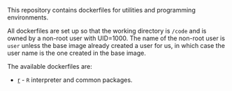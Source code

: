 This repository contains dockerfiles for utilities and programming environments.

All dockerfiles are set up so that the working directory is `/code` and is owned by a non-root user with UID=1000. The name of the non-root user is `user` unless the base image already created a user for us, in which case the user name is the one created in the base image.

The available dockerfiles are:

- [r](r/) - `R` interpreter and common packages.
